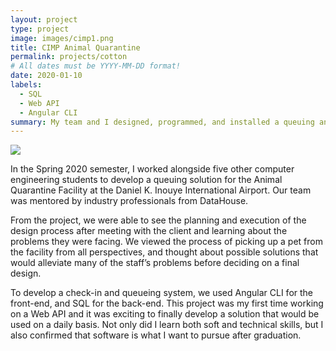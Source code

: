 ```yaml
---
layout: project
type: project
image: images/cimp1.png
title: CIMP Animal Quarantine
permalink: projects/cotton
# All dates must be YYYY-MM-DD format!
date: 2020-01-10
labels:
  - SQL
  - Web API
  - Angular CLI
summary: My team and I designed, programmed, and installed a queuing and check-in system for the Animal Quarantine Facility at the Daniel K. Inouye International Airport.
---
```


<img class="ui image" src="{{ site.baseurl }}/images/cotton-header.png">

In the Spring 2020 semester, I worked alongside five other computer engineering students to develop a queuing solution for the Animal Quarantine Facility at the Daniel K. Inouye International Airport. Our team was mentored by industry professionals from DataHouse.

From the project, we were able to see the planning and execution of the design process after meeting with the client and learning about the problems they were facing. We viewed the process of picking up a pet from the facility from all perspectives, and thought about possible solutions that would alleviate many of the staff’s problems before deciding on a final design. 

To develop a check-in and queueing system, we used Angular CLI for the front-end, and SQL for the back-end. This project was my first time working on a Web API and it was exciting to finally develop a solution that would be used on a daily basis. Not only did I learn both soft and technical skills, but I also confirmed that software is what I want to pursue after graduation. 
